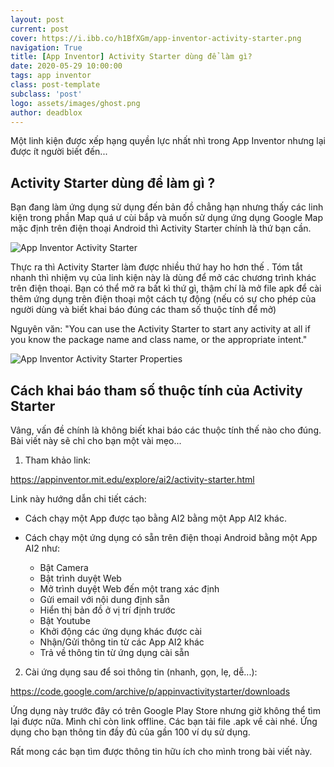 ```yaml
---
layout: post
current: post
cover: https://i.ibb.co/h1BfXGm/app-inventor-activity-starter.png
navigation: True
title: [App Inventor] Activity Starter dùng để làm gì?
date: 2020-05-29 10:00:00
tags: app inventor
class: post-template
subclass: 'post'
logo: assets/images/ghost.png
author: deadblox
---
```

Một linh kiện được xếp hạng quyền lực nhất nhì trong App Inventor nhưng lại được ít người biết đến...

## Activity Starter dùng để làm gì ?

Bạn đang làm ứng dụng sử dụng đến bản đồ chẳng hạn nhưng thấy các linh kiện trong phần Map quá ư cùi bắp và muốn sử dụng ứng dụng Google Map mặc định trên điện thoại Android thì Activity Starter chính là thứ bạn cần.

![App Inventor Activity Starter](https://i.ibb.co/h1BfXGm/app-inventor-activity-starter.png)

Thực ra thì Activity Starter làm được nhiều thứ hay ho hơn thế . Tóm tắt nhanh thì nhiệm vụ của linh kiện này là dùng để mở các chương trình khác trên điện thoại. Bạn có thể mở ra bất kì thứ gì, thậm chí là mở file apk để cài thêm ứng dụng trên điện thoại một cách tự động (nếu có sự cho phép của người dùng và biết khai báo đúng các tham số thuộc tính để mở)

Nguyên văn: "You can use the Activity Starter to start any activity at all if you know the package name and class name, or the appropriate intent."

![App Inventor Activity Starter Properties](https://i.ibb.co/qx5jcQJ/app-inventor-activity-starter-property.png)

## Cách khai báo tham số thuộc tính của Activity Starter

Vâng, vấn đề chính là không biết khai báo các thuộc tính thế nào cho đúng. Bài viết này sẽ chỉ cho bạn một vài mẹo...
1. Tham khảo link: 
       
https://appinventor.mit.edu/explore/ai2/activity-starter.html

Link này hướng dẫn chi tiết cách: 

* Cách chạy một App được tạo bằng AI2 bằng một App AI2 khác. 
* Cách chạy một ứng dụng có sẵn trên điện thoại Android bằng một App AI2 như:

    - Bật Camera
    - Bật trình duyệt Web
    - Mở trình duyệt Web đến một trang xác định
    - Gửi email với nội dung định sẵn
    - Hiển thị bản đồ ở vị trí định trước
    - Bật Youtube
    - Khởi động các ứng dụng khác được cài
    - Nhận/Gửi thông tin từ các App AI2 khác
    - Trả về thông tin từ ứng dụng cài sẵn

2. Cài ứng dụng sau để soi thông tin (nhanh, gọn, lẹ, dễ...):
       
https://code.google.com/archive/p/appinvactivitystarter/downloads

Ứng dụng này trước đây có trên Google Play Store nhưng giờ không thể tìm lại được nữa. Mình chỉ còn link offline. Các bạn tải file .apk về cài nhé. Ứng dụng cho bạn thông tin đầy đủ của gần 100 ví dụ sử dụng.

Rất mong các bạn tìm được thông tin hữu ích cho mình trong bài viết này.
